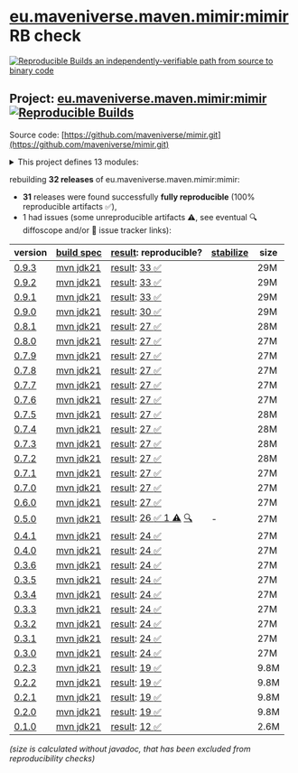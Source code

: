 [eu.maveniverse.maven.mimir:mimir](https://central.sonatype.com/artifact/eu.maveniverse.maven.mimir/mimir/versions) RB check
=======

[![Reproducible Builds](https://reproducible-builds.org/images/logos/rb.svg) an independently-verifiable path from source to binary code](https://reproducible-builds.org/)

## Project: [eu.maveniverse.maven.mimir:mimir](https://central.sonatype.com/artifact/eu.maveniverse.maven.mimir/mimir/versions) [![Reproducible Builds](https://img.shields.io/endpoint?url=https://raw.githubusercontent.com/jvm-repo-rebuild/reproducible-central/master/content/eu/maveniverse/maven/mimir/badge.json)](https://github.com/jvm-repo-rebuild/reproducible-central/blob/master/content/eu/maveniverse/maven/mimir/README.md)

Source code: [https://github.com/maveniverse/mimir.git](https://github.com/maveniverse/mimir.git)

<details><summary>This project defines 13 modules:</summary>

* [eu.maveniverse.maven.mimir.node:bundle](https://central.sonatype.com/artifact/eu.maveniverse.maven.mimir.node/bundle/overview)
* [eu.maveniverse.maven.mimir.node:daemon](https://central.sonatype.com/artifact/eu.maveniverse.maven.mimir.node/daemon/overview)
* [eu.maveniverse.maven.mimir.node:file](https://central.sonatype.com/artifact/eu.maveniverse.maven.mimir.node/file/overview)
* [eu.maveniverse.maven.mimir.node:jgroups](https://central.sonatype.com/artifact/eu.maveniverse.maven.mimir.node/jgroups/overview)
* [eu.maveniverse.maven.mimir.node:minio](https://central.sonatype.com/artifact/eu.maveniverse.maven.mimir.node/minio/overview)
* [eu.maveniverse.maven.mimir.node:node](https://central.sonatype.com/artifact/eu.maveniverse.maven.mimir.node/node/overview)
* [eu.maveniverse.maven.mimir:core](https://central.sonatype.com/artifact/eu.maveniverse.maven.mimir/core/overview)
* [eu.maveniverse.maven.mimir:daemon](https://central.sonatype.com/artifact/eu.maveniverse.maven.mimir/daemon/overview)
* [eu.maveniverse.maven.mimir:daemon-protocol](https://central.sonatype.com/artifact/eu.maveniverse.maven.mimir/daemon-protocol/overview)
* [eu.maveniverse.maven.mimir:extension](https://central.sonatype.com/artifact/eu.maveniverse.maven.mimir/extension/overview)
* [eu.maveniverse.maven.mimir:extension3](https://central.sonatype.com/artifact/eu.maveniverse.maven.mimir/extension3/overview)
* [eu.maveniverse.maven.mimir:mimir](https://central.sonatype.com/artifact/eu.maveniverse.maven.mimir/mimir/overview)
* [eu.maveniverse.maven.mimir:testing](https://central.sonatype.com/artifact/eu.maveniverse.maven.mimir/testing/overview)
</details>

rebuilding **32 releases** of eu.maveniverse.maven.mimir:mimir:
- **31** releases were found successfully **fully reproducible** (100% reproducible artifacts :white_check_mark:),
- 1 had issues (some unreproducible artifacts :warning:, see eventual :mag: diffoscope and/or :memo: issue tracker links):

| version | [build spec](/BUILDSPEC.md) | [result](https://reproducible-builds.org/docs/jvm/): reproducible? | [stabilize](https://github.com/google/oss-rebuild/blob/main/cmd/stabilize/README.md) | size |
| -- | --------- | ------ | ------ | -- |
| [0.9.3](https://central.sonatype.com/artifact/eu.maveniverse.maven.mimir/mimir/0.9.3/pom) | [mvn jdk21](mimir-0.9.3.buildspec) | [result](mimir-0.9.3.buildinfo): [33 :white_check_mark: ](mimir-0.9.3.buildcompare) | | 29M |
| [0.9.2](https://central.sonatype.com/artifact/eu.maveniverse.maven.mimir/mimir/0.9.2/pom) | [mvn jdk21](mimir-0.9.2.buildspec) | [result](mimir-0.9.2.buildinfo): [33 :white_check_mark: ](mimir-0.9.2.buildcompare) | | 29M |
| [0.9.1](https://central.sonatype.com/artifact/eu.maveniverse.maven.mimir/mimir/0.9.1/pom) | [mvn jdk21](mimir-0.9.1.buildspec) | [result](mimir-0.9.1.buildinfo): [33 :white_check_mark: ](mimir-0.9.1.buildcompare) | | 29M |
| [0.9.0](https://central.sonatype.com/artifact/eu.maveniverse.maven.mimir/mimir/0.9.0/pom) | [mvn jdk21](mimir-0.9.0.buildspec) | [result](mimir-0.9.0.buildinfo): [30 :white_check_mark: ](mimir-0.9.0.buildcompare) | | 29M |
| [0.8.1](https://central.sonatype.com/artifact/eu.maveniverse.maven.mimir/mimir/0.8.1/pom) | [mvn jdk21](mimir-0.8.1.buildspec) | [result](mimir-0.8.1.buildinfo): [27 :white_check_mark: ](mimir-0.8.1.buildcompare) | | 28M |
| [0.8.0](https://central.sonatype.com/artifact/eu.maveniverse.maven.mimir/mimir/0.8.0/pom) | [mvn jdk21](mimir-0.8.0.buildspec) | [result](mimir-0.8.0.buildinfo): [27 :white_check_mark: ](mimir-0.8.0.buildcompare) | | 27M |
| [0.7.9](https://central.sonatype.com/artifact/eu.maveniverse.maven.mimir/mimir/0.7.9/pom) | [mvn jdk21](mimir-0.7.9.buildspec) | [result](mimir-0.7.9.buildinfo): [27 :white_check_mark: ](mimir-0.7.9.buildcompare) | | 27M |
| [0.7.8](https://central.sonatype.com/artifact/eu.maveniverse.maven.mimir/mimir/0.7.8/pom) | [mvn jdk21](mimir-0.7.8.buildspec) | [result](mimir-0.7.8.buildinfo): [27 :white_check_mark: ](mimir-0.7.8.buildcompare) | | 27M |
| [0.7.7](https://central.sonatype.com/artifact/eu.maveniverse.maven.mimir/mimir/0.7.7/pom) | [mvn jdk21](mimir-0.7.7.buildspec) | [result](mimir-0.7.7.buildinfo): [27 :white_check_mark: ](mimir-0.7.7.buildcompare) | | 27M |
| [0.7.6](https://central.sonatype.com/artifact/eu.maveniverse.maven.mimir/mimir/0.7.6/pom) | [mvn jdk21](mimir-0.7.6.buildspec) | [result](mimir-0.7.6.buildinfo): [27 :white_check_mark: ](mimir-0.7.6.buildcompare) | | 27M |
| [0.7.5](https://central.sonatype.com/artifact/eu.maveniverse.maven.mimir/mimir/0.7.5/pom) | [mvn jdk21](mimir-0.7.5.buildspec) | [result](mimir-0.7.5.buildinfo): [27 :white_check_mark: ](mimir-0.7.5.buildcompare) | | 28M |
| [0.7.4](https://central.sonatype.com/artifact/eu.maveniverse.maven.mimir/mimir/0.7.4/pom) | [mvn jdk21](mimir-0.7.4.buildspec) | [result](mimir-0.7.4.buildinfo): [27 :white_check_mark: ](mimir-0.7.4.buildcompare) | | 28M |
| [0.7.3](https://central.sonatype.com/artifact/eu.maveniverse.maven.mimir/mimir/0.7.3/pom) | [mvn jdk21](mimir-0.7.3.buildspec) | [result](mimir-0.7.3.buildinfo): [27 :white_check_mark: ](mimir-0.7.3.buildcompare) | | 28M |
| [0.7.2](https://central.sonatype.com/artifact/eu.maveniverse.maven.mimir/mimir/0.7.2/pom) | [mvn jdk21](mimir-0.7.2.buildspec) | [result](mimir-0.7.2.buildinfo): [27 :white_check_mark: ](mimir-0.7.2.buildcompare) | | 28M |
| [0.7.1](https://central.sonatype.com/artifact/eu.maveniverse.maven.mimir/mimir/0.7.1/pom) | [mvn jdk21](mimir-0.7.1.buildspec) | [result](mimir-0.7.1.buildinfo): [27 :white_check_mark: ](mimir-0.7.1.buildcompare) | | 27M |
| [0.7.0](https://central.sonatype.com/artifact/eu.maveniverse.maven.mimir/mimir/0.7.0/pom) | [mvn jdk21](mimir-0.7.0.buildspec) | [result](mimir-0.7.0.buildinfo): [27 :white_check_mark: ](mimir-0.7.0.buildcompare) | | 27M |
| [0.6.0](https://central.sonatype.com/artifact/eu.maveniverse.maven.mimir/mimir/0.6.0/pom) | [mvn jdk21](mimir-0.6.0.buildspec) | [result](mimir-0.6.0.buildinfo): [27 :white_check_mark: ](mimir-0.6.0.buildcompare) | | 27M |
| [0.5.0](https://central.sonatype.com/artifact/eu.maveniverse.maven.mimir/mimir/0.5.0/pom) | [mvn jdk21](mimir-0.5.0.buildspec) | [result](mimir-0.5.0.buildinfo): [26 :white_check_mark:  1 :warning:](mimir-0.5.0.buildcompare) [:mag:](mimir-0.5.0.diffoscope) | - | 27M |
| [0.4.1](https://central.sonatype.com/artifact/eu.maveniverse.maven.mimir/mimir/0.4.1/pom) | [mvn jdk21](mimir-0.4.1.buildspec) | [result](mimir-0.4.1.buildinfo): [24 :white_check_mark: ](mimir-0.4.1.buildcompare) | | 27M |
| [0.4.0](https://central.sonatype.com/artifact/eu.maveniverse.maven.mimir/mimir/0.4.0/pom) | [mvn jdk21](mimir-0.4.0.buildspec) | [result](mimir-0.4.0.buildinfo): [24 :white_check_mark: ](mimir-0.4.0.buildcompare) | | 27M |
| [0.3.6](https://central.sonatype.com/artifact/eu.maveniverse.maven.mimir/mimir/0.3.6/pom) | [mvn jdk21](mimir-0.3.6.buildspec) | [result](mimir-0.3.6.buildinfo): [24 :white_check_mark: ](mimir-0.3.6.buildcompare) | | 27M |
| [0.3.5](https://central.sonatype.com/artifact/eu.maveniverse.maven.mimir/mimir/0.3.5/pom) | [mvn jdk21](mimir-0.3.5.buildspec) | [result](mimir-0.3.5.buildinfo): [24 :white_check_mark: ](mimir-0.3.5.buildcompare) | | 27M |
| [0.3.4](https://central.sonatype.com/artifact/eu.maveniverse.maven.mimir/mimir/0.3.4/pom) | [mvn jdk21](mimir-0.3.4.buildspec) | [result](mimir-0.3.4.buildinfo): [24 :white_check_mark: ](mimir-0.3.4.buildcompare) | | 27M |
| [0.3.3](https://central.sonatype.com/artifact/eu.maveniverse.maven.mimir/mimir/0.3.3/pom) | [mvn jdk21](mimir-0.3.3.buildspec) | [result](mimir-0.3.3.buildinfo): [24 :white_check_mark: ](mimir-0.3.3.buildcompare) | | 27M |
| [0.3.2](https://central.sonatype.com/artifact/eu.maveniverse.maven.mimir/mimir/0.3.2/pom) | [mvn jdk21](mimir-0.3.2.buildspec) | [result](mimir-0.3.2.buildinfo): [24 :white_check_mark: ](mimir-0.3.2.buildcompare) | | 27M |
| [0.3.1](https://central.sonatype.com/artifact/eu.maveniverse.maven.mimir/mimir/0.3.1/pom) | [mvn jdk21](mimir-0.3.1.buildspec) | [result](mimir-0.3.1.buildinfo): [24 :white_check_mark: ](mimir-0.3.1.buildcompare) | | 27M |
| [0.3.0](https://central.sonatype.com/artifact/eu.maveniverse.maven.mimir/mimir/0.3.0/pom) | [mvn jdk21](mimir-0.3.0.buildspec) | [result](mimir-0.3.0.buildinfo): [24 :white_check_mark: ](mimir-0.3.0.buildcompare) | | 27M |
| [0.2.3](https://central.sonatype.com/artifact/eu.maveniverse.maven.mimir/mimir/0.2.3/pom) | [mvn jdk21](mimir-0.2.3.buildspec) | [result](mimir-0.2.3.buildinfo): [19 :white_check_mark: ](mimir-0.2.3.buildcompare) | | 9.8M |
| [0.2.2](https://central.sonatype.com/artifact/eu.maveniverse.maven.mimir/mimir/0.2.2/pom) | [mvn jdk21](mimir-0.2.2.buildspec) | [result](mimir-0.2.2.buildinfo): [19 :white_check_mark: ](mimir-0.2.2.buildcompare) | | 9.8M |
| [0.2.1](https://central.sonatype.com/artifact/eu.maveniverse.maven.mimir/mimir/0.2.1/pom) | [mvn jdk21](mimir-0.2.1.buildspec) | [result](mimir-0.2.1.buildinfo): [19 :white_check_mark: ](mimir-0.2.1.buildcompare) | | 9.8M |
| [0.2.0](https://central.sonatype.com/artifact/eu.maveniverse.maven.mimir/mimir/0.2.0/pom) | [mvn jdk21](mimir-0.2.0.buildspec) | [result](mimir-0.2.0.buildinfo): [19 :white_check_mark: ](mimir-0.2.0.buildcompare) | | 9.8M |
| [0.1.0](https://central.sonatype.com/artifact/eu.maveniverse.maven.mimir/mimir/0.1.0/pom) | [mvn jdk21](mimir-0.1.0.buildspec) | [result](mimir-0.1.0.buildinfo): [12 :white_check_mark: ](mimir-0.1.0.buildcompare) | | 2.6M |

<i>(size is calculated without javadoc, that has been excluded from reproducibility checks)</i>

